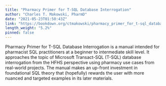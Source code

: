 ```yaml
---
title: "Pharmacy Primer for T-SQL Database Interrogation"
author: "Charles T. Makowski, PharmD"
date: "2021-05-23T01:50:43Z"
link: "https://bookdown.org/ctmakowski/pharmacy_primer_for_t-sql_database_interrogation/"
length_weight: "5.2%"
pinned: false
---
```


Pharmacy Primer for T-SQL Database Interrogation is a manual intended for pharmacist SQL practitioners at a beginner to intermediate skill level. It approaches the topic of Microsoft Transact-SQL (T-SQL) database interrogation from the HFHS perspective using pharmacy use cases from real-world projects. The manual makes an up-front investment in foundational SQL theory that (hopefully) rewards the user with more nuanced and targeted examples in its later materials.
